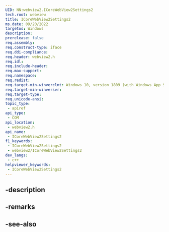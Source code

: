 ```yaml
---
UID: NN:webview2.ICoreWebView2Settings2
tech.root: webview
title: ICoreWebView2Settings2
ms.date: 09/20/2022
targetos: Windows
description: 
prerelease: false
req.assembly: 
req.construct-type: iface
req.ddi-compliance: 
req.header: webview2.h
req.idl: 
req.include-header: 
req.max-support: 
req.namespace: 
req.redist: 
req.target-min-winverclnt: Windows 10, version 1809 (with Windows App SDK 1.1 or later)
req.target-min-winversvr: 
req.target-type: 
req.unicode-ansi: 
topic_type:
 - apiref
api_type:
 - COM
api_location:
 - webview2.h
api_name:
 - ICoreWebView2Settings2
f1_keywords:
 - ICoreWebView2Settings2
 - webview2/ICoreWebView2Settings2
dev_langs:
 - c++
helpviewer_keywords:
 - ICoreWebView2Settings2
---
```


## -description

## -remarks

## -see-also

